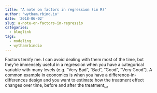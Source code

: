 ```yaml
---
title: "A note on factors in regression (in R)"
author: 'wytham.rbind.io'
date: '2018-06-02'
slug: a-note-on-factors-in-regressio
categories:
  - bloglink
tags:
  - modeling
  - wythamrbindio
---
```


Factors terrify me. I can avoid dealing with them most of the time, but they’re immensely useful in a regression when you have a categorical variable with many levels (e.g. “Very Bad”, “Bad”, “Good”, “Very Good”). A common example in economics is when you have a difference-in-differences design and you want to estimate how the treatment effect changes over time, before and after the treatment[... <i class="fas fa-external-link-alt"></i>](https://wytham.rbind.io/post/a-note-on-factors-in-regression-in-r/)

